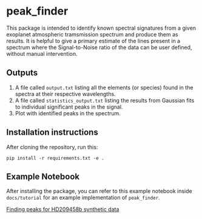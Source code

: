 # peak_finder
This package is intended to identify known spectral signatures from a given exoplanet atmospheric tramsmission spectrum and produce them as results.
It is helpful to give a primary estimate of the lines present in a spectrum where the Signal-to-Noise ratio of the data can be user defined, without manual intervention.

## Outputs

1. A file called ```output.txt``` listing all the elements (or species) found in the spectra at their respective wavelengths.
2. A file called ```statistics_output.txt``` listing the results from Gaussian fits to individual significant peaks in the signal.
3. Plot with identified peaks in the spectrum.

## Installation instructions

After cloning the repository, run this:

```pip install -r requirements.txt -e .```

## Example Notebook 

After installing the package, you can refer to this example notebook inside ```docs/tutorial``` for an example implementation of ```peak_finder```. 

[Finding peaks for HD209458b synthetic data](https://github.com/ankur2392roy/Peak_finder/blob/main/docs/tutorial/quick_tutorial.ipynb)